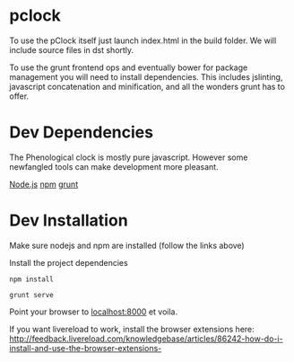 pclock
======

To use the pClock itself just launch index.html in the build folder. 
We will include source files in dst shortly.

To use the grunt frontend ops and eventually bower for package management you will need to install dependencies.
This includes jslinting, javascript concatenation and minification, and all the wonders grunt has to offer.


Dev Dependencies
============================
The Phenological clock is mostly pure javascript.
However some newfangled tools can make development more pleasant.

[Node.js](http://nodejs.org/)
[npm](https://www.npmjs.org/)
[grunt](https://www.gruntjs.com/)


Dev Installation
================

Make sure nodejs and npm are installed (follow the links above)

Install the project dependencies
```
npm install
```

```
grunt serve
```

Point your browser to [localhost:8000](localhost:8000) et voila.

If you want livereload to work, install the browser extensions here: http://feedback.livereload.com/knowledgebase/articles/86242-how-do-i-install-and-use-the-browser-extensions-